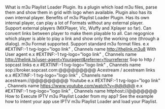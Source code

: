 What is m3u Playlist Loader Plugin.
Its a plugin which load m3u files, parse them and show them in grid with logo when available. Plugin also has its own internal player.
Benefits of m3u Playlist Loader Plugin.
Has its own internal player, can play a lot of Formats without any external player. Support external players (MXPlayer, Vlc, Wuffy and Xplayer so far). Can convert links between player to make them playable to all. Can regognice which player is able to play a link and show only the working one (through a dialog).
m3u Format supported.
Support standard m3u format files.
e.x #EXTINF:-1 tvg-logo="logo link" , Channels name http://thelink.m3u8
    With User agent
e.x #EXTINF:-1 tvg-logo="logo link" , Channels name
http://thelink.ts|user-agent=Youragent&referrer=Yourreferrer
    Sop to http / sopcast links
e.x #EXTINF:-1 tvg-logo="logo link" , Channels name
sop://broker.sopcast.com:@@@@@@@@@
    Acestream / acestream links
e.x #EXTINF:-1 tvg-logo="logo link" , Channels name
acestream://@@@@@@@@@
    Youtube
e.x #EXTINF:-1 tvg-logo="logo link" , Channels name
https://www.youtube.com/watch?v=@@@@@
e.x #EXTINF:-1 tvg-logo="logo link" , Channels name
httphost://@@@@@@@
How to Execute IPTV m3u Playlist Loader from my app?
See the example how to intent your app use IPTV m3u Playlist Loader and load your Playlist.
